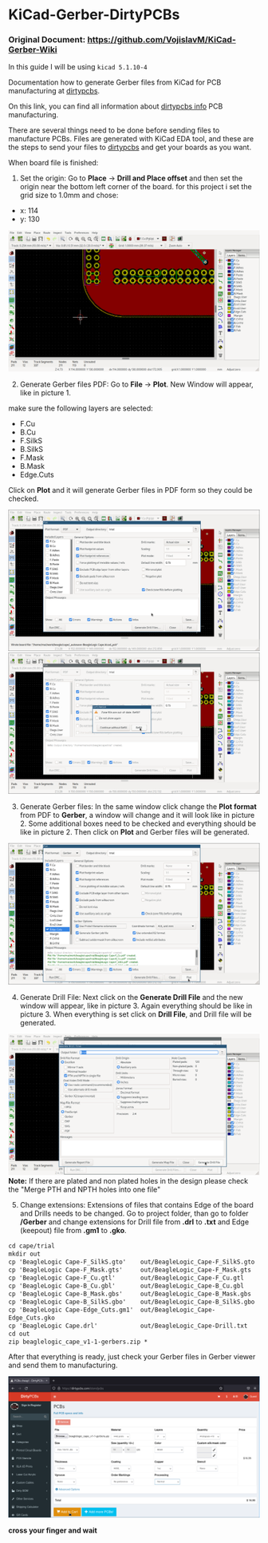 # KiCad-Gerber-DirtyPCBs

### Original Document: https://github.com/VojislavM/KiCad-Gerber-Wiki

In this guide I will be using `kicad 5.1.10-4`


Documentation how to generate Gerber files from KiCad for PCB manufacturing at [dirtypcbs][DIRTY_PCB_LINK]. 

On this link, you can find all information about [dirtypcbs info][DIRTY_PCB_ABOUT_LINK] PCB manufacturing. 

There are several things need to be done before sending files to manufacture PCBs. Files are generated with KiCad EDA tool, and these are the steps to send your files to [dirtypcbs][DIRTY_PCB_LINK] and get your boards as you want.

When board file is finished:

1. Set the origin: Go to **Place** -> **Drill and Place offset** and then set the origin near the bottom left corner of the board. for this project i set the grid size to 1.0mm and chose:
- x: 114
- y: 130

![](https://raw.githubusercontent.com/mai-gh/beagle-logic-cape-build-guide/master/pictures/01_select_corner.png)

2. Generate Gerber files PDF: Go to **File** -> **Plot**. New Window will appear, like in picture 1.

make sure the following layers are selected:
- F.Cu
- B.Cu
- F.SilkS
- B.SilkS
- F.Mask
- B.Mask
- Edge.Cuts

 Click on **Plot** and it will generate Gerber files in PDF form so they could be checked. 

![](https://raw.githubusercontent.com/mai-gh/beagle-logic-cape-build-guide/master/pictures/02_plot_pdf.png)
![](https://raw.githubusercontent.com/mai-gh/beagle-logic-cape-build-guide/master/pictures/03_refill.png)

3. Generate Gerber files: In the same window click change the **Plot format** from PDF to **Gerber**, a window will change and it will look like in picture 2. Some additional boxes need to be checked and everything should be like in picture 2. Then click on **Plot** and Gerber files will be generated.

![](https://raw.githubusercontent.com/mai-gh/beagle-logic-cape-build-guide/master/pictures/04_plot_gerber.png)

4. Generate Drill File: Next click on the **Generate Drill File** and the new window will appear, like in picture 3. Again everything should be like in picture 3. When everything is set click on **Drill File**, and Drill file will be generated. 
  
![](https://raw.githubusercontent.com/mai-gh/beagle-logic-cape-build-guide/master/pictures/05_drill_files.png)
  **Note:** If there are plated and non plated holes in the design please check the "Merge PTH and NPTH holes into one file"

5. Change extensions: Extensions of files that contains Edge of the board and Drills needs to be changed. Go to project folder, than go to folder **/Gerber** and change extensions for Drill file from **.drl** to **.txt** and Edge (keepout) file from **.gm1** to **.gko**.

```
cd cape/trial
mkdir out
cp 'BeagleLogic Cape-F_SilkS.gto'    out/BeagleLogic_Cape-F_SilkS.gto
cp 'BeagleLogic Cape-F_Mask.gts'     out/BeagleLogic_Cape-F_Mask.gts
cp 'BeagleLogic Cape-F_Cu.gtl'       out/BeagleLogic_Cape-F_Cu.gtl
cp 'BeagleLogic Cape-B_Cu.gbl'       out/BeagleLogic_Cape-B_Cu.gbl
cp 'BeagleLogic Cape-B_Mask.gbs'     out/BeagleLogic_Cape-B_Mask.gbs
cp 'BeagleLogic Cape-B_SilkS.gbo'    out/BeagleLogic_Cape-B_SilkS.gbo
cp 'BeagleLogic Cape-Edge_Cuts.gm1'  out/BeagleLogic_Cape-Edge_Cuts.gko
cp 'BeagleLogic Cape.drl'            out/BeagleLogic_Cape-Drill.txt
cd out
zip beaglelogic_cape_v1-1-gerbers.zip *
```

After that everything is ready, just check your Gerber files in Gerber viewer and send them to manufacturing.

![](https://raw.githubusercontent.com/mai-gh/beagle-logic-cape-build-guide/master/pictures/06_order.png)

**cross your finger and wait**



[//]: # (These are reference links used in the body)
[DIRTY_PCB_LINK]:<https://dirtypcbs.com/>
[DIRTY_PCB_ABOUT_LINK]:<https://dirtypcbs.com/store/pcbs/about>
